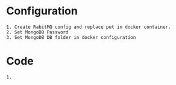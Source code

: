 # Configuration
    1. Create RabitMQ config and replace put in docker container.
    2. Set MongoDB Password
    3. Set MongoDB DB folder in docker configuration


# Code
    1.